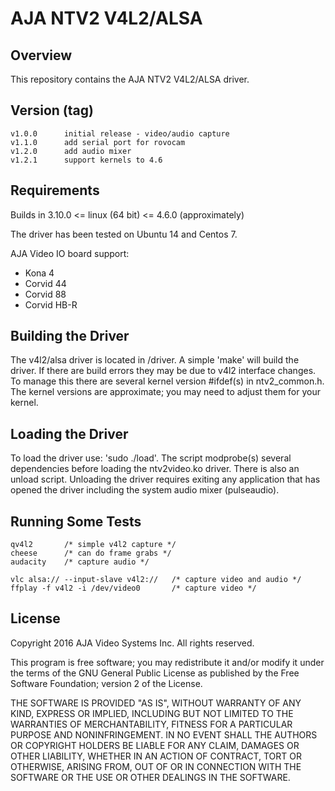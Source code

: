 # AJA NTV2 V4L2/ALSA

## Overview

This repository contains the AJA NTV2 V4L2/ALSA driver.

## Version (tag)

	v1.0.0		initial release - video/audio capture
	v1.1.0		add serial port for rovocam
	v1.2.0		add audio mixer
	v1.2.1		support kernels to 4.6

## Requirements

Builds in 3.10.0 <= linux (64 bit) <= 4.6.0 (approximately)

The driver has been tested on Ubuntu 14 and Centos 7.

AJA Video IO board support:
- Kona 4
- Corvid 44
- Corvid 88
- Corvid HB-R

## Building the Driver

The v4l2/alsa driver is located in /driver.  A simple 'make' will build
the driver.  If there are build errors they may be due to v4l2 interface
changes.  To manage this there are several kernel version #ifdef(s)
in ntv2_common.h.  The kernel versions are approximate; you may need
to adjust them for your kernel.

## Loading the Driver

To load the driver use:	'sudo ./load'.  The script modprobe(s) several
dependencies before loading the ntv2video.ko driver.  There is also an
unload script.  Unloading the driver requires exiting any application
that has opened the driver including the system audio mixer (pulseaudio).

## Running Some Tests

	qv4l2		/* simple v4l2 capture */
	cheese		/* can do frame grabs */
	audacity	/* capture audio */

	vlc alsa:// --input-slave v4l2://	/* capture video and audio */
	ffplay -f v4l2 -i /dev/video0		/* capture video */

## License

Copyright 2016 AJA Video Systems Inc. All rights reserved.

This program is free software; you may redistribute it and/or modify
it under the terms of the GNU General Public License as published by
the Free Software Foundation; version 2 of the License.

THE SOFTWARE IS PROVIDED "AS IS", WITHOUT WARRANTY OF ANY KIND,
EXPRESS OR IMPLIED, INCLUDING BUT NOT LIMITED TO THE WARRANTIES OF
MERCHANTABILITY, FITNESS FOR A PARTICULAR PURPOSE AND
NONINFRINGEMENT. IN NO EVENT SHALL THE AUTHORS OR COPYRIGHT HOLDERS
BE LIABLE FOR ANY CLAIM, DAMAGES OR OTHER LIABILITY, WHETHER IN AN
ACTION OF CONTRACT, TORT OR OTHERWISE, ARISING FROM, OUT OF OR IN
CONNECTION WITH THE SOFTWARE OR THE USE OR OTHER DEALINGS IN THE
SOFTWARE.
